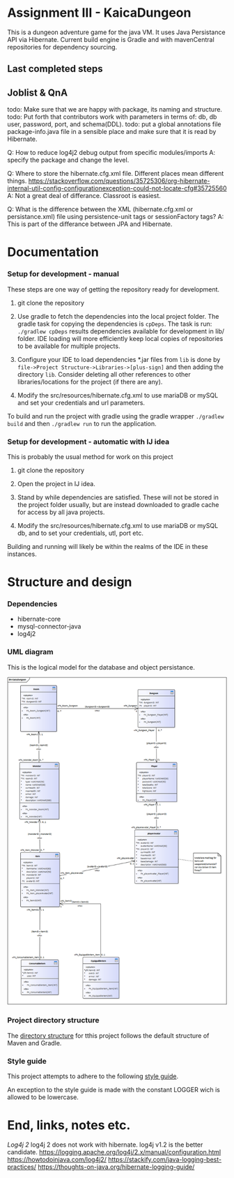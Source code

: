
# Assignment III - KaicaDungeon
This is a dungeon adventure game for the java VM. It uses Java Persistance API via Hibernate. Current build engine is Gradle and with mavenCentral repositories for dependency sourcing.


## Last completed steps



## Joblist & QnA
todo: Make sure that we are happy with package, its naming and structure.
todo: Put forth that contributors work with parameters in terms of: db, db user, password, port, and schema(DDL).
todo: put a global annotations file package-info.java file in a sensible place and make sure that it is read by Hibernate.

Q: How to reduce log4j2 debug output from specific modules/imports
A:<Logger name="org.hibernate.orm.connections.pooling" level="info"/> specify the package and change the level. 

Q: Where to store the hibernate.cfg.xml file. Different places mean different things. https://stackoverflow.com/questions/35725306/org-hibernate-internal-util-config-configurationexception-could-not-locate-cfg#35725560
A: Not a great deal of differance. Classroot is easiest.

Q: What is the difference between the XML (hibernate.cfg.xml or persistance.xml) file using persistence-unit tags or sessionFactory tags?
A: This is part of the differance between JPA and Hibernate.


# Documentation

### Setup for development - manual
These steps are one way of getting the repository ready for development.

1) git clone the repository

2) Use gradle to fetch the dependencies into the local project folder. The gradle task for copying the dependencies is `cpDeps`. The task is run: `./gradlew cpDeps` results dependencies available for development in lib/ folder. IDE loading will more efficiently keep local copies of repositories to be available for multiple projects.

3) Configure your IDE to load dependencies *.jar files from `lib` is done by `file->Project Structure->Libraries->[plus-sign]` and then adding the directory `lib`. Consider deleting all other references to other libraries/locations for the project (if there are any).

4) Modify the src/resources/hibernate.cfg.xml to use mariaDB or mySQL and set your credentials and url parameters.

To build and run the project with gradle using the gradle wrapper `./gradlew build` and then `./gradlew run` to run the application.


### Setup for development - automatic with IJ idea
This is probably the usual method for work on this project

1) git clone the repository

2) Open the project in IJ idea.

3) Stand by while dependencies are satisfied. These will not be stored in the project folder usually, but are instead downloaded to gradle cache for access by all java projects.

4) Modify the src/resources/hibernate.cfg.xml to use mariaDB or mySQL db, and to set your credentials, utl, port etc.

Building and running will likely be within the realms of the IDE in these instances.



# Structure and design

### Dependencies
* hibernate-core
* mysql-connector-java
* log4j2


### UML diagram
This is the logical model for the database and object persistance.

![ . . . ](uml01.png)


### Project directory structure
The [directory structure](https://maven.apache.org/guides/introduction/introduction-to-the-standard-directory-layout.html) for tthis project follows the default structure of Maven and Gradle.


### Style guide
This project attempts to adhere to the following [style guide](https://github.com/weleoka/myJavaStyleGuide).

An exception to the style guide is made with the constant LOGGER wich is allowed to be lowercase.



# End, links, notes etc.

*Log4j 2*
log4j 2 does not work with hibernate. log4j v1.2 is the better candidate.
https://logging.apache.org/log4j/2.x/manual/configuration.html
https://howtodoinjava.com/log4j2/
https://stackify.com/java-logging-best-practices/
https://thoughts-on-java.org/hibernate-logging-guide/

